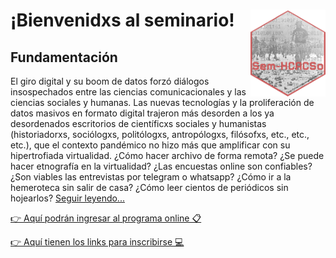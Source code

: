 # ¡Bienvenidxs al seminario! <img src="img/seminario.png" align="right" height="139"/>

## Fundamentación

El giro digital y su boom de datos forzó diálogos insospechados entre las ciencias comunicacionales y las ciencias sociales y humanas. Las nuevas tecnologías y la proliferación de datos masivos en formato digital trajeron más desorden a los ya desordenados escritorios de científicxs sociales y humanistas (historiadorxs, sociólogxs, politólogxs, antropólogxs, filósofxs, etc., etc., etc.), que el contexto pandémico no hizo más que amplificar con su hipertrofiada virtualidad. ¿Cómo hacer archivo de forma remota? ¿Se puede hacer etnografía en la virtualidad? ¿Las encuestas online son confiables? ¿Son viables las entrevistas por telegram o whatsapp? ¿Cómo ir a la hemeroteca sin salir de casa? ¿Cómo leer cientos de periódicos sin hojearlos? [Seguir leyendo...](https://agusnieto77.github.io/Sem-HCACSo/programa)

[👉 Aquí podrán ingresar al programa online 📋](https://agusnieto77.github.io/Sem-HCACSo/programa)

[👉 Aquí tienen los links para inscribirse 💻](https://www.fahce.unlp.edu.ar/facultad/secretarias-y-prosecretarias/posgrado/doctorado/doctorado-en-historia/cursos-y-seminarios/cursoposgrado-220706181701444309)

